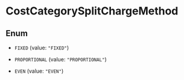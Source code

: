 

# CostCategorySplitChargeMethod

## Enum


* `FIXED` (value: `"FIXED"`)

* `PROPORTIONAL` (value: `"PROPORTIONAL"`)

* `EVEN` (value: `"EVEN"`)



